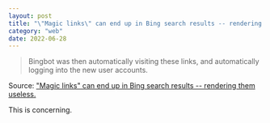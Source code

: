 ```yaml
---
layout: post
title: "\"Magic links\" can end up in Bing search results -- rendering them useless"
category: "web"
date: 2022-06-28
---
```


>Bingbot was then automatically visiting these links, and automatically logging into the new user accounts.

Source: ["Magic links" can end up in Bing search results -- rendering them useless.](https://medium.com/@ryanbadger/magic-links-can-end-up-in-bing-search-results-rendering-them-useless-37def0fae994)

This is concerning.
